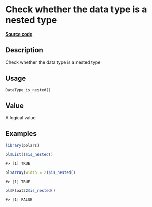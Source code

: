

# Check whether the data type is a nested type

[**Source code**](https://github.com/pola-rs/r-polars/tree/main/R/after-wrappers.R#L20)

## Description

Check whether the data type is a nested type

## Usage

<pre><code class='language-R'>DataType_is_nested()
</code></pre>

## Value

A logical value

## Examples

``` r
library(polars)

pl$List()$is_nested()
```

    #> [1] TRUE

``` r
pl$Array(width = 2)$is_nested()
```

    #> [1] TRUE

``` r
pl$Float32$is_nested()
```

    #> [1] FALSE
